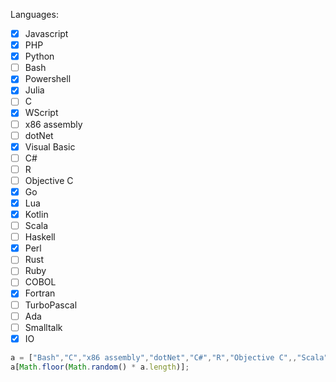 Languages:
- [x] Javascript
- [x] PHP
- [x] Python
- [ ] Bash
- [x] Powershell
- [x] Julia
- [ ] C
- [x] WScript
- [ ] x86 assembly
- [ ] dotNet
- [x] Visual Basic
- [ ] C#
- [ ] R
- [ ] Objective C
- [x] Go
- [x] Lua
- [x] Kotlin
- [ ] Scala
- [ ] Haskell
- [x] Perl
- [ ] Rust
- [ ] Ruby
- [ ] COBOL
- [x] Fortran
- [ ] TurboPascal
- [ ] Ada
- [ ] Smalltalk
- [x] IO

```js
a = ["Bash","C","x86 assembly","dotNet","C#","R","Objective C",,"Scala","Haskell","Rust","Ruby","COBOL","TurboPascal","Ada","Smalltalk","Erlang"];
a[Math.floor(Math.random() * a.length)];
```
